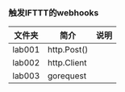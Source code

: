 ### 触发IFTTT的webhooks

|文件夹|简介|说明|
|---|---|---|
|lab001|http.Post()||
|lab002|http.Client|
|lab003|gorequest|